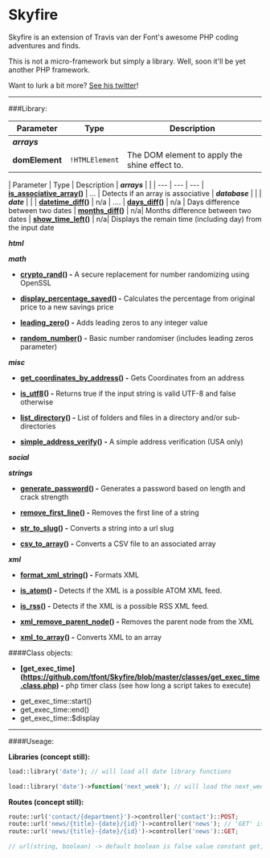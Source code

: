 # Skyfire

Skyfire is an extension of Travis van der Font's awesome PHP coding adventures and finds.

This is not a micro-framework but simply a library. Well, soon it'll be yet another PHP framework.

Want to lurk a bit more? [See his twitter](https://twitter.com/travisfont)!

----------------------------

###Library:

| Parameter | Type | Description
| --- | --- | ---
| ***arrays*** | | 
| **domElement** | `!HTMLElement` | The DOM element to apply the shine effect to.



 
| Parameter    | Type | Description
| ***arrays*** |      |
| ---          | ---  | ---
| **[is_associative_array](https://github.com/tfont/Skyfire/blob/master/functions/arrays/is_associative_array.func.php)()** | ... | Detects if an array is associative
| ***database*** |     |
| ***date***     |     |
| **[datetime_diff](https://github.com/tfont/Skyfire/blob/master/functions/date/datetime_diff.func.php)()** | n/a | ....
| **[days_diff](https://github.com/tfont/Skyfire/blob/master/functions/date/days_diff.func.php)()** | n/a | Days difference between two dates
| **[months_diff](https://github.com/tfont/Skyfire/blob/master/functions/date/months_diff.func.php)()** | n/a| Months difference between two dates
| **[show_time_left](https://github.com/tfont/Skyfire/blob/master/functions/date/show_time_left.func.php)()** | n/a| Displays the remain time (including day) from the input date


***html*** 

***math*** 

- **[crypto_rand](https://github.com/tfont/Skyfire/blob/master/functions/math/crypto_rand.func.php)() -** A secure replacement for number randomizing using OpenSSL

- **[display_percentage_saved](https://github.com/tfont/Skyfire/blob/master/functions/math/display_percentage_saved.func.php)() -** Calculates the percentage from original price to a new savings price

- **[leading_zero](https://github.com/tfont/Skyfire/blob/master/functions/math/leading_zero.func.php)() -** Adds leading zeros to any integer value

- **[random_number](https://github.com/tfont/Skyfire/blob/master/functions/math/random_number.func.php)() -** Basic number randomiser (includes leading zeros parameter)

***misc*** 

- **[get_coordinates_by_address](https://github.com/tfont/Skyfire/blob/master/functions/misc/get_coordinates_by_address.func.php)() -**  Gets Coordinates from an address

- **[is_utf8](https://github.com/tfont/Skyfire/blob/master/functions/misc/is_utf8.func.php)() -**  Returns true if the input string is valid UTF-8 and false otherwise

- **[list_directory](https://github.com/tfont/Skyfire/blob/master/functions/misc/list_directory.func.php)() -**  List of folders and files in a directory and/or sub-directories

- **[simple_address_verify](https://github.com/tfont/Skyfire/blob/master/functions/misc/simple_address_verify.func.php)() -**  A simple address verification (USA only)

***social*** 

***strings*** 

- **[generate_password](https://github.com/tfont/Skyfire/blob/master/functions/strings/generate_password.func.php)() -**  Generates a password based on length and crack strength

- **[remove_first_line](https://github.com/tfont/Skyfire/blob/master/functions/strings/remove_first_line.func.php)() -**  Removes the first line of a string

- **[str_to_slug](https://github.com/tfont/Skyfire/blob/master/functions/strings/str_to_slug.func.php)() -**  Converts a string into a url slug

- **[csv_to_array](https://github.com/tfont/Skyfire/blob/master/functions/strings/csv_to_array.func.php)() -**  Converts a CSV file to an associated array

***xml*** 

- **[format_xml_string](https://github.com/tfont/Skyfire/blob/master/functions/xml/format_xml_string.func.php)() -**  Formats XML

- **[is_atom](https://github.com/tfont/Skyfire/blob/master/functions/xml/is_atom.func.php)() -**  Detects if the XML is a possible ATOM XML feed.

- **[is_rss](https://github.com/tfont/Skyfire/blob/master/functions/xml/is_rss.func.php)() -**  Detects if the XML is a possible RSS XML feed.

- **[xml_remove_parent_node](https://github.com/tfont/Skyfire/blob/master/functions/xml/xml_remove_parent_node.func.php)() -**  Removes the parent node from the XML

- **[xml_to_array](https://github.com/tfont/Skyfire/blob/master/functions/xml/xml_to_array.func.php)() -**  Converts XML to an array


####Class objects:


- **[get_exec_time] (https://github.com/tfont/Skyfire/blob/master/classes/get_exec_time.class.php) -**  php timer class (see how long a script takes to execute)

 * get_exec_time::start()
 * get_exec_time::end()
 * get_exec_time::$display
 
 
 ___________________________________________________________
 
####Useage:
 
**Libraries (concept still):**
 
```php
load::library('date'); // will load all date library functions
 
load::library('date')->function('next_week'); // will load the next_week() from date library
```


**Routes (concept still):**
```php
route::url('contact/{department}')->controller('contact')::POST;
route::url('news/{title}-{date}/{id}')->controller('news'); // 'GET' isn't required (default method)
route::url('news/{title}-{date}/{id}')->controller('news')::GET;
 
// url(string, boolean) -> default boolean is false value constant get, and post is true
```